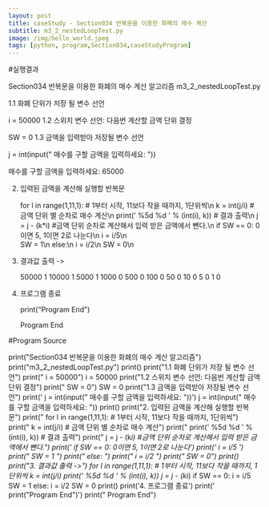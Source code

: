 ```yaml
---
layout: post
title: caseStudy - Section034 반복문을 이용한 화폐의 매수 계산
subtitle: m3_2_nestedLoopTest.py
image: /img/hello_world.jpeg
tags: [python, program,Section034,caseStudyProgram]
---
```


#실행결과

Section034 반복문을 이용한 화폐의 매수 계산 알고리즘
m3_2_nestedLoopTest.py

1.1 화폐 단위가 저장 될 변수 선언

   i = 50000
1.2 스위치 변수 선언: 다음번 계산할 금액 단위 결정

   SW = 0
1.3 금액을 입력받아 저장될 변수 선언

   j = int(input("   매수를 구할 금액을 입력하세요: "))

   매수를 구할 금액을 입력하세요: 65000

2. 입력된 금액을 계산해 실행할 반복문

   for l in range(1,11,1): # 1부터 시작, 11보다 작을 때까지, 1단위씩\n
       k = int(j/i) # 금액 단위 별 순차로 매수 계산\n
       print('   %5d %d ' % (int(i), k)) # 결과 출력\n
       j = j - (k*i) #금액 단위 순차로 계산해서 입력 받은 금액에서 뺀다.\n
       if SW == 0:  0이면 5, 1이면 2로 나눈다\n
          i = i/5\n  
          SW = 1\n
       else:\n
          i = i/2\n
          SW = 0\n

3. 결과값 출력 ->

   50000 1
   10000 1
    5000 1
    1000 0
     500 0
     100 0
      50 0
      10 0
       5 0
       1 0

4. 프로그램 종료

   print("Program End")

   Program End

#Program Source

print("Section034 반복문을 이용한 화폐의 매수 계산 알고리즘")
print("m3_2_nestedLoopTest.py")
print()
print("1.1 화폐 단위가 저장 될 변수 선언")
print("   i = 50000")
i = 50000
print("1.2 스위치 변수 선언: 다음번 계산할 금액 단위 결정")
print("   SW = 0")
SW = 0
print("1.3 금액을 입력받아 저장될 변수 선언")
print('   j = int(input("   매수를 구할 금액을 입력하세요: "))')
j = int(input("   매수를 구할 금액을 입력하세요: "))
print()
print("2. 입력된 금액을 계산해 실행할 반복문")
print("   for l in range(1,11,1): # 1부터 시작, 11보다 작을 때까지, 1단위씩")
print("       k = int(j/i) # 금액 단위 별 순차로 매수 계산")
print("       print('   %5d %d ' % (int(i), k)) # 결과 출력")
print("       j = j - (k*i) #금액 단위 순차로 계산해서 입력 받은 금액에서 뺀다.")
print('       if SW == 0:  0이면 5, 1이면 2로 나눈다')
print('          i = i/5  ')
print("          SW = 1 ")
print("       else: ")
print("          i = i/2 ")
print("          SW = 0")
print()
print("3. 결과값 출력 ->")
for l in range(1,11,1): # 1부터 시작, 11보다 작을 때까지, 1단위씩
    k = int(j/i)
    print('   %5d %d ' % (int(i), k))
    j = j - (k*i)
    if SW == 0:
        i = i/5
        SW = 1
    else:
        i = i/2
        SW = 0
print()
print('4. 프로그램 종료')
print('   print("Program End")')
print("   Program End")
